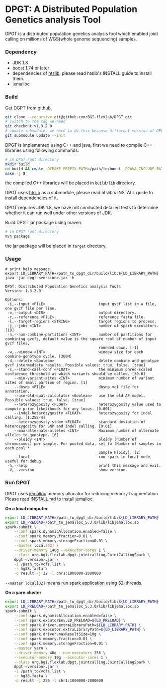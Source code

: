 # DPGT: A Distributed Population Genetics analysis Tool

DPGT is a distributed population genetics analysis tool which enabled joint calling on millions of WGS(whole genome sequencing) samples.

### Dependency

- JDK 1.8
- boost 1.74 or later
- dependencies of [htslib](https://github.com/samtools/htslib), please read htslib's INSTALL guide to install them.
- jemalloc

### Build

Get DGPT from github.
```sh
git clone --recursive git@github.com:BGI-flexlab/DPGT.git
# switch to the tag we need
git checkout v1.3.2.0
# update submodule, we need to do this because different version of DPGT may use different versions of submodules
git submodule update --init
```

DPGT is implemented using C++ and java, first we need to compile C++ libraries using following commands.
```sh
# in DPGT root directory
mkdir build
cd build && cmake -DCMAKE_PREFIX_PATH=/path/to/boost -DJAVA_INCLUDE_PATH=/path/to/jdk1.8/include ../src/main/native/
make -j 8
```
the compiled C++ libraries will be placed in `build/lib` directory.

DPGT uses [htslib](https://github.com/samtools/htslib) as a submodule, please read htslib's INSTALL guide
to install dependencies of it.

DPGT requires JDK 1.8, we have not conducted detailed tests to determine whether it can run well under other versions of JDK.

Build DPGT jar package using maven.
```sh
# in DPGT root directory
mvn package
```
the jar package will be placed in `target` directory.

### Usage

```
# print help message
export LD_LIBRARY_PATH=/path_to_dpgt_dir/build/lib:${LD_LIBRARY_PATH}
java -jar dpgt-<version>.jar -h

DPGT: Distributed Population Genetics analysis Tools
Version: 1.3.2.0

Options:
 -i,--input <FILE>                        input gvcf list in a file, one gvcf file per line.
 -o,--output <DIR>                        output directory.
 -r,--reference <FILE>                    reference fasta file.
 -l,--target-regions <STRING>             target regions to process.
 -j,--jobs <INT>                          number of spark exculators. [10]
 -n,--num-combine-partitions <INT>        number of partitions for combining gvcfs, default value is the square root of number of input gvcf files,
                                          rounded down. [-1]
 -w,--window <INT>                        window size for each combine-genotype cycle. [300M]
 -d,--delete <Boolean>                    delete combine and genotype gvcf intermediate results. Possible values: true, false. [true]
 -s,--stand-call-conf <FLOAT>             the minimum phred-scaled confidence threshold at which variants should be called. [30.0]
    --min-variant-sites <INT>             minimum number of variant sites of small partion of region. [1]
    --dbsnp <FILE>                        dbsnp vcf file for annotation.
    --use-old-qual-calculator <Boolean>   use the old AF model. Possible values: true, false. [true]
    --heterozygosity <FLOAT>              heterozygosity value used to compute prior likelihoods for any locus. [0.001]
    --indel-heterozygosity <FLOAT>        heterozygosity for indel calling. [1.25E-4]
    --heterozygosity-stdev <FLOAT>        standard deviation of heterozygosity for SNP and indel calling. [0.01]
    --max-alternate-alleles <INT>         Maximum number of alternate alleles to genotype. [6]
    --ploidy <INT>                        ploidy (number of chromosomes) per sample. For pooled data, set to (Number of samples in each pool *
                                          Sample Ploidy). [2]
    --local                               run spark in local mode, useful for debug.
 -h,--help                                print this message and exit.
 -V,--version                             show version.
```

### Run DPGT

DPGT uses [jemalloc](https://github.com/jemalloc/jemalloc) memory allocator for reducing memory fragmentation. Please read [INSTALL.md](https://github.com/jemalloc/jemalloc/blob/dev/INSTALL.md) to install jemalloc.

**On a local computer**

```sh
export LD_LIBRARY_PATH=/path_to_dpgt_dir/build/lib:${LD_LIBRARY_PATH}
export LD_PRELOAD=/path_to_jemalloc_5.3.0/lib/libjemalloc.so
spark-submit \
    --conf spark.dynamicAllocation.enabled=false \
    --conf spark.memory.fraction=0.01 \
    --conf spark.memory.storageFraction=0.01 \
    --master local[32] \
    --driver-memory 140g --executor-cores 1 \
    --class org.bgi.flexlab.dpgt.jointcalling.JointCallingSpark \
    dpgt-<version>.jar \
    -i /path_to/vcfs.list \
    -r hg38.fasta \
    -o result -j 32 -l chr1:1000000-2000000
```

`--master local[32]` means run spark application using 32-threads.


**On a yarn cluster**

```sh
export LD_LIBRARY_PATH=/path_to_dpgt_dir/build/lib:${LD_LIBRARY_PATH}
export LD_PRELOAD=/path_to_jemalloc_5.3.0/lib/libjemalloc.so
spark-submit \
    --conf spark.dynamicAllocation.enabled=false \
    --conf spark.excutorEnv.LD_PRELOAD=${LD_PRELOAD} \
    --conf spark.driver.extraLibraryPath=${LD_LIBRARY_PATH} \
    --conf spark.executor.extraLibraryPath=${LD_LIBRARY_PATH} \
    --conf spark.driver.maxResultSize=10g \
    --conf spark.memory.fraction=0.01 \
    --conf spark.memory.storageFraction=0.01 \
    --master yarn \
    --driver-memory 40g --num-executors 256 \
    --executor-memory 10g --executor-cores 1 \
    --class org.bgi.flexlab.dpgt.jointcalling.JointCallingSpark \
    dpgt-<version>.jar \
    -i /path_to/vcfs.list \
    -r hg38.fasta \
    -o result -j 256 -l chr1:1000000-2000000 
```

